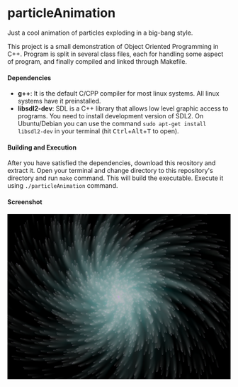 # particleAnimation
Just a cool animation of particles exploding in a big-bang style.

This project is a small demonstration of Object Oriented Programming in C++. Program is split in several class files, each for handling some aspect of program, and finally compiled and linked through Makefile.

#### Dependencies

* **g++**: It is the default C/CPP compiler for most linux systems. All linux systems have it preinstalled.
* **libsdl2-dev**: SDL is a C++ library that allows low level graphic access to programs. You need to install development version of SDL2. On Ubuntu/Debian you can use the command `sudo apt-get install libsdl2-dev` in your terminal (hit <kbd>Ctrl</kbd>+<kbd>Alt</kbd>+<kbd>T</kbd> to open).

#### Building and Execution

After you have satisfied the dependencies, download this reository and extract it. Open your terminal and change directory to this repository's directory and run `make` command. This will build the executable. Execute it using `./particleAnimation` command.

#### Screenshot

![Program Screenshot](screenshot2.png)
